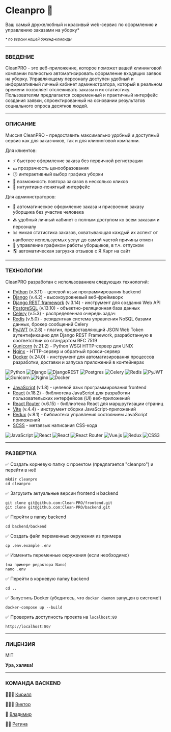 # __Cleanpro__ 🧹

Ваш самый дружелюбный и красивый web-сервис по оформлению и управлению заказами на уборку*

<sup>_\* по версии нашей бэкенд-команды_</sup>

___

### ВВЕДЕНИЕ

CleanPRO - это веб-приложение, которое поможет вашей клининговой компании полностью автоматизировать оформление входящих заявок на уборку. Управляющему персоналу доступен удобный и информативный личный кабинет администратора, который в реальном времени позволяет отслеживать заказы и их статистику. Пользователям предлагается современный и практичный интерфейс создания заявки, спроектированный на основании результатов социального опроса десятков людей.

___

### ОПИСАНИЕ

Миссия CleanPRO - предоставить максимально удобный и доступный сервис как для заказчиков, так и для клининговой компании.

Для клиентов:
- ⚡️ быстрое оформление заказа без первичной регистрации
- 💷 прозрачность ценообразования
- 🕑 интерактивный выбор графика уборки
- 🔄 возможность повтора заказов в несколько кликов
- 🫶 интуитивно-понятный интерфейс

Для администраторов:
- 🚦 автоматическое оформление заказа и присвоение заказу уборщика без участие человека
- ⛪️ удобный личный кабинет с полным доступом ко всем заказам и персоналу
- 📊 емкая статистика заказов, охватывающая каждый их аспект от наиболее используемых услуг до самой частой причины отмен
- 📅 управление графиком работы уборщиков, в т.ч. отпуском
- 🌎 автоматическая загрузка отзывов с Я.Карт на сайт

___

### ТЕХНОЛОГИИ

CleanPRO разработан с использованием следующих технологий:

- [Python] (v.3.11) - целевой язык программирования backend
- [Django] (v.4.2) - высокоуровневый веб-фреймворк
- [Django REST framework] (v.3.14) - инструмент для создания Web API
- [PostgreSQL] (v.13.10) - объектно-реляционная база данных
- [Celery] (v.5.3) - распределенная очередь задач
- [Redis] (v.5.0) - резидентная система управления NoSQL базами данных, брокер сообщений Celery
- [PyJWT] (v.2.8) - плагин, предоставляющий JSON Web Token аутентификацию для Django REST Framework, разработанную в соответствии со стандартом RFC 7519
- [Gunicorn] (v.21.2) - Python WSGI HTTP-сервер для UNIX
- [Nginx] - HTTP-сервер и обратный прокси-сервер
- [Docker] (v.24.0) - инструмент для автоматизирования процессов разработки, доставки и запуска приложений в контейнерах

![Python](https://img.shields.io/badge/python-3670A0?style=for-the-badge&logo=python&logoColor=ffdd54)
![Django](https://img.shields.io/badge/django-%23092E20.svg?style=for-the-badge&logo=django&logoColor=white)
![DjangoREST](https://img.shields.io/badge/DJANGO-REST-ff1709?style=for-the-badge&logo=django&logoColor=white&color=ff1709&labelColor=gray)
![Postgres](https://img.shields.io/badge/postgres-%23316192.svg?style=for-the-badge&logo=postgresql&logoColor=white)
![Celery](https://a11ybadges.com/badge?logo=celery)
![Redis](https://img.shields.io/badge/redis-%23DD0031.svg?style=for-the-badge&logo=redis&logoColor=white)
![PyJWT](https://img.shields.io/badge/JWT-black?style=for-the-badge&logo=JSON%20web%20tokens)
![Gunicorn](https://img.shields.io/badge/gunicorn-%298729.svg?style=for-the-badge&logo=gunicorn&logoColor=white)
![Nginx](https://img.shields.io/badge/nginx-%23009639.svg?style=for-the-badge&logo=nginx&logoColor=white)
![Docker](https://img.shields.io/badge/docker-%230db7ed.svg?style=for-the-badge&logo=docker&logoColor=white)

- [JavaScript] (v.1.8) - целевой язык программирования frontend
- [React] (v.18.2) - библиотека JavaScript для разработки пользовательских интерфейсов (UI) веб-приложений
- [React Router] (v.6.15) - библиотека React для маршрутизации страниц
- [Vite] (v.4.4) - инструмент сборки JavaScript-приложений
- [Redux] (v.8.1) - библиотека  управления состоянием JavaScript приложений
- [SCSS] - метаязык написания CSS-кода

![JavaScript](https://img.shields.io/badge/javascript-%23323330.svg?style=for-the-badge&logo=javascript&logoColor=%23F7DF1E) ![React](https://img.shields.io/badge/react-%2320232a.svg?style=for-the-badge&logo=react&logoColor=%2361DAFB)
![React](https://img.shields.io/badge/react-%2320232a.svg?style=for-the-badge&logo=react&logoColor=%2361DAFB)
![React Router](https://img.shields.io/badge/React_Router-CA4245?style=for-the-badge&logo=react-router&logoColor=white)
![Vue.js](https://img.shields.io/badge/vuejs-%2335495e.svg?style=for-the-badge&logo=vuedotjs&logoColor=%234FC08D)
![Redux](https://img.shields.io/badge/redux-%23593d88.svg?style=for-the-badge&logo=redux&logoColor=white)
![CSS3](https://img.shields.io/badge/css3-%231572B6.svg?style=for-the-badge&logo=css3&logoColor=white)

___

### РАЗВЕРТКА

✅ Создать корневую папку с проектом (предлагается "cleanpro") и перейти в неё

```
mkdir cleanpro
cd cleanpro
```

✅ Загрузить актуальные версии frontend и backend

```
git clone git@github.com:Clean-PRO/frontend.git
git clone git@github.com:Clean-PRO/backend.git
```

✅ Перейти в папку backend

```
cd backend/backend
```

✅ Создать файл переменных окружения из примера

```
cp .env.example .env
```

✅ Изменить переменные окружения (если необходимо)
```
(на примере редактора Nano)
nano .env
```

✅ Перейти в корневую папку backend
```
cd ..
```

✅ Запустить Docker (убедитесь, что `docker daemon` запущен в системе!)

```
docker-compose up --build
```

✅ Проверить доступность проекта на `localhost:80`

```
http://localhost:80/
```

___

### ЛИЦЕНЗИЯ

MIT

**Ура, халява!**

___

### КОМАНДА BACKEND

🦸🏻‍♂️ [Кирилл]

🧙🏻‍♀️ [Виктор]

🥷 [Владимир]

🧚‍♀️ [Регина]

[Кирилл]: <https://github.com/TheSuncatcher222/>
[Виктор]: <https://github.com/VictorTsyganov/>
[Владимир]: <https://github.com/Star-memory/>
[Регина]: <https://github.com/Reginababaika/>

[Python]: <https://www.python.org/>
[Django]: <https://www.djangoproject.com/>
[Django REST framework]: <https://www.django-rest-framework.org/>
[PostgreSQL]: <https://www.postgresql.org/>
[Celery]: <https://docs.celeryq.dev/en/stable/>
[Redis]: <https://redis.io/>
[PyJWT]: <https://pyjwt.readthedocs.io/en/latest/>
[Gunicorn]: <https://gunicorn.org/>
[Nginx]: <https://nginx.org/en/>
[Docker]: <https://www.docker.com/>

[JavaScript]: <https://www.javascript.com/>
[React]: <https://react.dev/>
[React Router]: <https://reactrouter.com/en/main/>
[Vite]: <https://vitejs.dev/>
[Redux]: <https://redux.js.org/>
[SCSS]: <https://sass-lang.com/>
